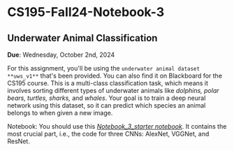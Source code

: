# CS195-Fall24-Notebook-3
## Underwater Animal Classification

<b>Due</b>: Wednesday, October 2nd, 2024

For this assignment, you'll be using the `underwater animal dataset **uws_v1**` that's been provided. You can also find it on Blackboard for the CS195 course. This is a multi-class classification task, which means it involves sorting different types of underwater animals like *dolphins, polar bears, turtles, sharks,* and *whales*. Your goal is to train a deep neural network using this dataset, so it can predict which species an animal belongs to when given a new image.

Notebook:
You should use this [_Notebook_3_starter notebook_](https://github.com/alimoorreza/CS195-Fall24-Notebook-3/blob/main/notebook3_starter.ipynb). It contains the most crucial part, i.e., the code for three CNNs: AlexNet, VGGNet, and ResNet. 
<!--For other machine learning functions, you can borrow them from previous notebooks, such as [CNN finetuning](https://github.com/alimoorreza/CS167-fall24-notes/blob/main/cs195_cnn_finetuning.ipynb).-->
